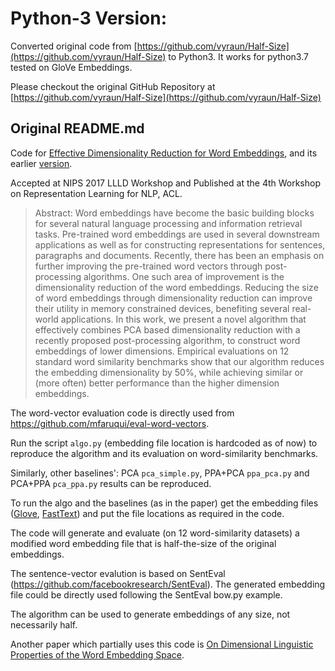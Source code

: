 # Python-3 Version:

Converted original code from [https://github.com/vyraun/Half-Size](https://github.com/vyraun/Half-Size) to Python3. It works for python3.7 tested on GloVe Embeddings.

Please checkout the original GitHub Repository at [https://github.com/vyraun/Half-Size](https://github.com/vyraun/Half-Size)

## Original README.md
Code for [Effective Dimensionality Reduction for Word Embeddings](https://www.aclweb.org/anthology/W19-4328/), and its earlier [version](https://arxiv.org/abs/1708.03629).

Accepted at NIPS 2017 LLLD Workshop and Published at the 4th Workshop on Representation Learning for NLP, ACL.

> Abstract: Word embeddings have become the basic building blocks for several natural language processing and information retrieval tasks. Pre-trained word embeddings are used in several downstream applications as well as for constructing representations for sentences, paragraphs and documents. Recently, there has been an emphasis on further improving the pre-trained word vectors through post-processing algorithms. One such area of improvement is the dimensionality reduction of the word embeddings. Reducing the size of word embeddings through dimensionality reduction can improve their utility in memory constrained devices, benefiting several real-world applications. In this work, we present a novel algorithm that effectively combines PCA based dimensionality reduction with a recently proposed post-processing algorithm, to construct word embeddings of lower dimensions. Empirical evaluations on 12 standard word similarity benchmarks show that our algorithm reduces the embedding dimensionality by 50%, while achieving similar or (more often) better performance than the higher dimension embeddings.

The word-vector evaluation code is directly used from https://github.com/mfaruqui/eval-word-vectors.

Run the script ```algo.py``` (embedding file location is hardcoded as of now) to reproduce the algorithm and its evaluation on word-similarity benchmarks. 

Similarly, other baselines': PCA ```pca_simple.py```, PPA+PCA ```ppa_pca.py``` and PCA+PPA ```pca_ppa.py``` results can be reproduced.

To run the algo and the baselines (as in the paper) get the embedding files ([Glove](https://nlp.stanford.edu/projects/glove/), [FastText](https://github.com/facebookresearch/fastText/blob/master/pretrained-vectors.md)) and put the file locations as required in the code.

The code will generate and evaluate (on 12 word-similarity datasets) a modified word embedding file that is half-the-size of the original embeddings. 

The sentence-vector evalution is based on SentEval (https://github.com/facebookresearch/SentEval). The generated embedding file could be directly used following the SentEval bow.py example.

The algorithm can be used to generate embeddings of any size, not necessarily half.

Another paper which partially uses this code is [On Dimensional Linguistic Properties of the Word Embedding Space](https://arxiv.org/abs/1910.02211).

